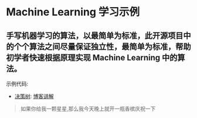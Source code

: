 # Machine Learning 学习示例

手写机器学习的算法，以最简单为标准，此开源项目中的个个算法之间尽量保证独立性，最简单为标准，帮助初学者快速根据原理实现 Machine Learning 中的算法。
----

示例代码:
- [决策树](https://github.com/Coder-Liuu/machine-learning-examples/DecisionTree.py): [博客讲解](https://coder-liuu.github.io/2021/02/ml-decision-tree)

> 如果你给我一颗星星,那么我今天晚上就开一瓶香槟庆祝一下
